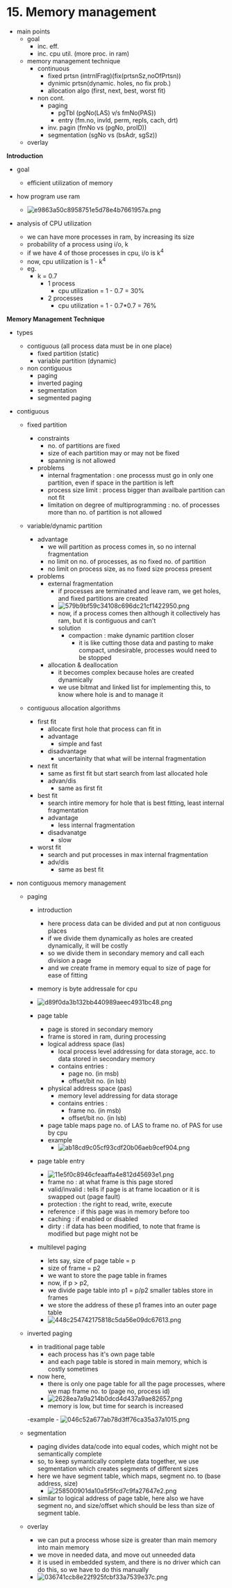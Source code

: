 # 15. Memory management

- main points
	- goal 
		- inc. eff.
		- inc. cpu util. (more proc. in ram)
	- memory management technique
		- continuous
			- fixed prtsn (intrnlFrag)(fix(prtsnSz,noOfPrtsn))
			- dynimic prtsn(dynamic. holes, no fix prob.)
			- allocation algo (first, next, best, worst fit)
		- non cont.
			- paging
				- pgTbl (pgNo(LAS) v/s fmNo(PAS))
				- entry (fm.no, invld, perm, repls, cach, drt)
			- inv. pagin (fmNo vs (pgNo, proID))
			- segmentation (sgNo vs (bsAdr, sgSz))
	- overlay




**Introduction**
- goal
	- efficient utilization of memory
- how program use ram
	- ![e9863a50c8958751e5d78e4b7661957a.png](../_resources/1224fe48b7f2414cae3f117bed9a0a57.png)


- analysis of CPU utilization
	- we can have more processes in ram, by increasing its size
	- probability of a process using i/o, k
	- if we have 4 of those processes in cpu, i/o is k<sup>4</sup>
	- now, cpu utilization is 1 - k<sup>4</sup>
	- eg. 
		- k = 0.7
			- 1 process
				- cpu utilization = 1 - 0.7 = 30%
			- 2 processes
				- cpu utilization = 1 - 0.7*0.7 = 76%





**Memory Management Technique**
- types
	- contiguous (all process data must be in one place)
		- fixed partition (static)
		- variable partition (dynamic)
	- non contiguous
		- paging
		- inverted paging
		- segmentation
		- segmented paging



- contiguous

	- fixed partition
		- constraints
			- no. of partitions are fixed
			- size of each partition may or may not be fixed
			- spanning is not allowed
		- problems
			- internal fragmentation : one processs must go in only one partition, even if space in the partition is left
			- process size limit : process bigger than availbale partition can not fit
			- limitation on degree of multiprogramming : no. of processes more than no. of partition is not allowed




	- variable/dynamic partition
		- advantage
			- we will partition as process comes in, so no internal fragmentation
			- no limit on no. of processes, as no fixed no. of partition
			- no limit on process size, as no fixed size process present
		- problems
			- external fragmentation
				- if processes are terminated and leave ram, we get holes, and fixed partitions are created
				- ![579b9bf59c34108c696dc21cf1422950.png](../_resources/ecbb18a3d6134c2fb71e9e2f338771bf.png)
				- now, if a process comes then although it collectively has ram, but it is contiguous and can't
				- solution
					- compaction : make dynamic partition closer
						- it is like cutting those data and pasting to make compact, undesirable, processes would need to be stopped
			- allocation & deallocation
				- it becomes complex because holes are created dynamically
				- we use bitmat and linked list for implementing this, to know where hole is and to manage it



	- contiguous allocation algorithms
		- first fit
			- allocate first hole that process can fit in
			- advantage
				- simple and fast
			- disadvantage
				- uncertainity that what will be internal fragmentation
		- next fit
			- same as first fit but start search from last allocated hole
			- advan/dis
				- same as first fit
		- best fit
			- search intire memory for hole that is best fitting, least internal fragmentation
			- advantage	
				- less internal fragmentation
			- disadvanatge
				- slow
		- worst fit
			- search and put processes in max internal fragmentation
			- adv/dis
				- same as best fit



- non contiguous memory management 
	- paging
		- introduction
			- here process data can be divided and put at non contiguous places
			- if we divide them dynamically as holes are created dynamically, it will be costly
			- so we divide them in secondary memory and call each division a page
			- and we create frame in memory equal to size of page for ease of fitting	
		- memory is byte addressale for cpu
		- ![d89f0da3b132bb440989aeec4931bc48.png](../_resources/535f78865bb0470792d1426e2cd185cd.png)
		- page table
			- page is stored in secondary memory
			- frame is stored in ram, during processing
			- logical address space (las)
				- local process level addressing for data storage, acc. to data stored in secondary memory
				- contains entries : 
					- page no. (in msb)
					- offset/bit no. (in lsb)
			- physical address space (pas)
				- memory level addressing for data storage
				- contains entries :
					- frame no. (in msb)
					- offset/bit no. (in lsb)
			- page table maps page no. of LAS to frame no. of PAS for use by cpu
			- example
				- ![ab18cd9c05cf93cdf20b06aeb9cef904.png](../_resources/fc3c74049abd402a99a7a9f988071697.png)

		- page table entry
			- ![11e5f0c8946cfeaaffa4e812d45693e1.png](../_resources/0c806075d83b4460a48f645dada2e9e1.png)
			- frame no : at what frame is this page stored
			- valid/invalid : tells if page is at frame locaation or it is swapped out (page fault)
			- protection : the right to read, write, execute
			- reference : if this page was in memory before too
			- caching : if enabled or disabled
			- dirty : if data has been modified, to note that frame is modified but page might not be

		- multilevel paging
			- lets say, size of page table = p
			- size of frame  = p2
			- we want to store the page table in frames
			- now, if p > p2, 
			- we divide page table into p1 = p/p2 smaller tables store in frames 
			- we store the address of these p1 frames into an outer page table
			- ![448c254742175818c5da56e09dc67613.png](../_resources/2b93c4bf8b9645fa9fd48b317dfcf006.png)


	- inverted paging
		- in traditional page table
			- each process has it's own page table
			- and each page table is stored in main memory, which is costly sometimes
		- now here, 
			- there is only one page table for all the page processes, where we map frame no. to (page no, process id)
			- ![2628ea7a9a214b0dcd4d437a9ae82657.png](../_resources/41ebc4a9e04e401385f076d563810acf.png)
			- memory is low, but time for search is increased

		-example
			- ![046c52a677ab78d3ff76ca35a37a1015.png](../_resources/07aba83618164a5bbf1a3c42df500600.png)



	- segmentation
		- paging divides data/code into equal codes, which might not be semantically complete
		- so, to keep symantically complete data together, we use segmentation which creates segments of different sizes
		- here we have segment table, which maps, segment no. to (base address, size)
			- ![258500901da10a5f5fcd7c9fa27647e2.png](../_resources/79ea8a76a53542e28902cc2d211fad13.png)
		- similar to logical address of page table, here also we have segment no, and size/offset which should be less than size of segment table.

	- overlay
		- we can put a process whose size is greater than main memory into main memory
		- we move in needed data, and move out unneeded data
		- it is used in embedded system, and there is no driver which can do this, so we have to do this manually
		- ![036741ccb8e22f925fcbf33a7539e37c.png](../_resources/f64342a555544600a76207174e4762c8.png)
















